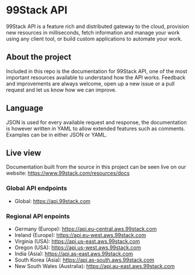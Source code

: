# 99Stack API
99Stack API is a feature rich and distributed gateway to the cloud, provision new resources in milliseconds, fetch information and manage your work using any client tool, or build custom applications to automate your work.

## About the project
Included in this repo is the documentation for 99Stack API, one of the most important resources available to understand how the API works. Feedback and improvements are always welcome, open up a new issue or a pull request and let us know how we can improve.

## Language
JSON is used for every available request and response, the documentation is however written in YAML to allow extended features such as comments. Examples can be in either JSON or YAML.

## Live view
Documentation built from the source in this project can be seen live on our website:
https://www.99stack.com/resources/docs

### Global API endpoints
* Global: https://api.99stack.com

### Regional API enpoints
* Germany (Europe): https://api.eu-central.aws.99stack.com
* Ireland (Europe): https://api.eu-west.aws.99stack.com
* Virginia (USA): https://api.us-east.aws.99stack.com
* Oregon (USA): https://api.us-west.aws.99stack.com
* India (Asia): https://api.as-east.aws.99stack.com
* South Korea (Asia): https://api.as-south.aws.99stack.com
* New South Wales (Australia): https://api.au-east.aws.99stack.com
